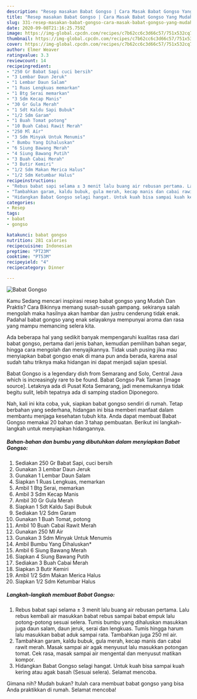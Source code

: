 ```yaml
---
description: "Resep masakan Babat Gongso | Cara Masak Babat Gongso Yang Mudah Dan Praktis"
title: "Resep masakan Babat Gongso | Cara Masak Babat Gongso Yang Mudah Dan Praktis"
slug: 331-resep-masakan-babat-gongso-cara-masak-babat-gongso-yang-mudah-dan-praktis
date: 2020-09-08T21:16:25.759Z
image: https://img-global.cpcdn.com/recipes/c7b62cc6c3d66c57/751x532cq70/babat-gongso-foto-resep-utama.jpg
thumbnail: https://img-global.cpcdn.com/recipes/c7b62cc6c3d66c57/751x532cq70/babat-gongso-foto-resep-utama.jpg
cover: https://img-global.cpcdn.com/recipes/c7b62cc6c3d66c57/751x532cq70/babat-gongso-foto-resep-utama.jpg
author: Elmer Weaver
ratingvalue: 3.3
reviewcount: 14
recipeingredient:
- "250 Gr Babat Sapi cuci bersih"
- "3 Lembar Daun Jeruk"
- "1 Lembar Daun Salam"
- "1 Ruas Lengkuas memarkan"
- "1 Btg Serai memarkan"
- "3 Sdm Kecap Manis"
- "30 Gr Gula Merah"
- "1 Sdt Kaldu Sapi Bubuk"
- "1/2 Sdm Garam"
- "1 Buah Tomat potong"
- "10 Buah Cabai Rawit Merah"
- "250 Ml Air"
- "3 Sdm Minyak Untuk Menumis"
- " Bumbu Yang Dihaluskan"
- "6 Siung Bawang Merah"
- "4 Siung Bawang Putih"
- "3 Buah Cabai Merah"
- "3 Butir Kemiri"
- "1/2 Sdm Makan Merica Halus"
- "1/2 Sdm Ketumbar Halus"
recipeinstructions:
- "Rebus babat sapi selama ± 3 menit lalu buang air rebusan pertama. Lalu rebus kembali air masukkan babat rebus sampai babat empuk lalu potong-potong sesuai selera. Tumis bumbu yang dihaluskan masukkan juga daun salam, daun jeruk, serai dan lengkuas. Tumis hingga harum lalu masukkan babat aduk sampai rata. Tambahkan juga 250 ml air."
- "Tambahkan garam, kaldu bubuk, gula merah, kecap manis dan cabai rawit merah. Masak sampai air agak menyusut lalu masukkan potongan tomat. Cek rasa, masak sampai air mengental dan menyusut matikan kompor."
- "Hidangkan Babat Gongso selagi hangat. Untuk kuah bisa sampai kuah kering atau agak basah (Sesuai selera). Selamat mencoba."
categories:
- Resep
tags:
- babat
- gongso

katakunci: babat gongso 
nutrition: 281 calories
recipecuisine: Indonesian
preptime: "PT23M"
cooktime: "PT53M"
recipeyield: "4"
recipecategory: Dinner

---
```



![Babat Gongso](https://img-global.cpcdn.com/recipes/c7b62cc6c3d66c57/751x532cq70/babat-gongso-foto-resep-utama.jpg)

Kamu Sedang mencari inspirasi resep babat gongso yang Mudah Dan Praktis? Cara Bikinnya memang susah-susah gampang. sekiranya salah mengolah maka hasilnya akan hambar dan justru cenderung tidak enak. Padahal babat gongso yang enak selayaknya mempunyai aroma dan rasa yang mampu memancing selera kita.

Ada beberapa hal yang sedikit banyak mempengaruhi kualitas rasa dari babat gongso, pertama dari jenis bahan, kemudian pemilihan bahan segar, hingga cara mengolah dan menyajikannya. Tidak usah pusing jika mau menyiapkan babat gongso enak di mana pun anda berada, karena asal sudah tahu triknya maka hidangan ini dapat menjadi sajian spesial.

Babat Gongso is a legendary dish from Semarang and Solo, Central Java which is increasingly rare to be found. Babat Gongso Pak Taman [image source]. Letaknya ada di Pusat Kota Semarang, jadi menemukannya tidak begitu sulit, lebih tepatnya ada di samping stadion Diponegoro.


Nah, kali ini kita coba, yuk, siapkan babat gongso sendiri di rumah. Tetap berbahan yang sederhana, hidangan ini bisa memberi manfaat dalam membantu menjaga kesehatan tubuh kita. Anda dapat membuat Babat Gongso memakai 20 bahan dan 3 tahap pembuatan. Berikut ini langkah-langkah untuk menyiapkan hidangannya.

<!--inarticleads1-->

##### Bahan-bahan dan bumbu yang dibutuhkan dalam menyiapkan Babat Gongso:

1. Sediakan 250 Gr Babat Sapi, cuci bersih
1. Gunakan 3 Lembar Daun Jeruk
1. Gunakan 1 Lembar Daun Salam
1. Siapkan 1 Ruas Lengkuas, memarkan
1. Ambil 1 Btg Serai, memarkan
1. Ambil 3 Sdm Kecap Manis
1. Ambil 30 Gr Gula Merah
1. Siapkan 1 Sdt Kaldu Sapi Bubuk
1. Sediakan 1/2 Sdm Garam
1. Gunakan 1 Buah Tomat, potong
1. Ambil 10 Buah Cabai Rawit Merah
1. Gunakan 250 Ml Air
1. Gunakan 3 Sdm Minyak Untuk Menumis
1. Ambil  Bumbu Yang Dihaluskan*
1. Ambil 6 Siung Bawang Merah
1. Siapkan 4 Siung Bawang Putih
1. Sediakan 3 Buah Cabai Merah
1. Siapkan 3 Butir Kemiri
1. Ambil 1/2 Sdm Makan Merica Halus
1. Siapkan 1/2 Sdm Ketumbar Halus




<!--inarticleads2-->

##### Langkah-langkah membuat Babat Gongso:

1. Rebus babat sapi selama ± 3 menit lalu buang air rebusan pertama. Lalu rebus kembali air masukkan babat rebus sampai babat empuk lalu potong-potong sesuai selera. Tumis bumbu yang dihaluskan masukkan juga daun salam, daun jeruk, serai dan lengkuas. Tumis hingga harum lalu masukkan babat aduk sampai rata. Tambahkan juga 250 ml air.
1. Tambahkan garam, kaldu bubuk, gula merah, kecap manis dan cabai rawit merah. Masak sampai air agak menyusut lalu masukkan potongan tomat. Cek rasa, masak sampai air mengental dan menyusut matikan kompor.
1. Hidangkan Babat Gongso selagi hangat. Untuk kuah bisa sampai kuah kering atau agak basah (Sesuai selera). Selamat mencoba.




Gimana nih? Mudah bukan? Itulah cara membuat babat gongso yang bisa Anda praktikkan di rumah. Selamat mencoba!
